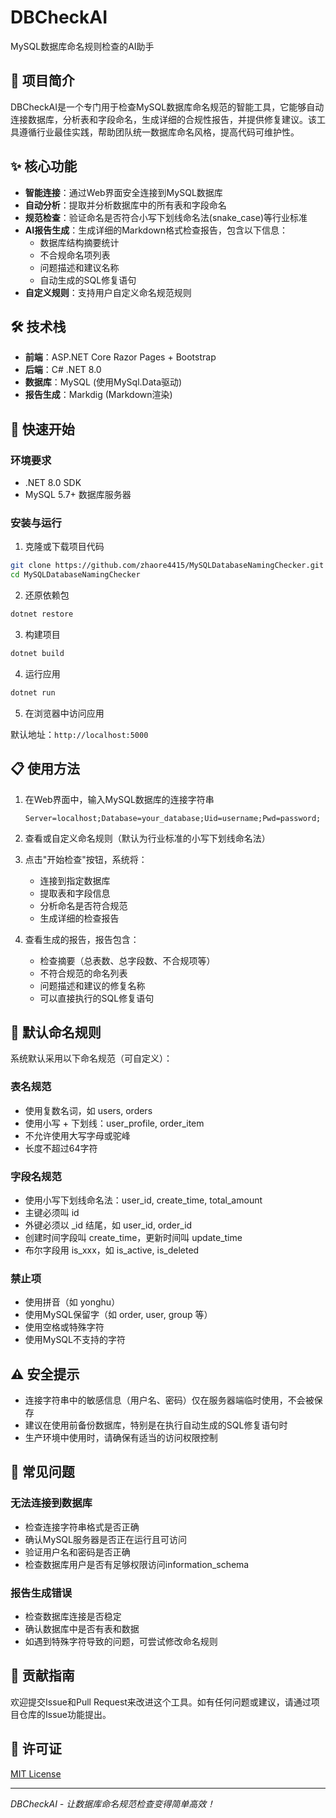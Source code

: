 # DBCheckAI
MySQL数据库命名规则检查的AI助手

## 📖 项目简介
DBCheckAI是一个专门用于检查MySQL数据库命名规范的智能工具，它能够自动连接数据库，分析表和字段命名，生成详细的合规性报告，并提供修复建议。该工具遵循行业最佳实践，帮助团队统一数据库命名风格，提高代码可维护性。

## ✨ 核心功能

- **智能连接**：通过Web界面安全连接到MySQL数据库
- **自动分析**：提取并分析数据库中的所有表和字段命名
- **规范检查**：验证命名是否符合小写下划线命名法(snake_case)等行业标准
- **AI报告生成**：生成详细的Markdown格式检查报告，包含以下信息：
  - 数据库结构摘要统计
  - 不合规命名项列表
  - 问题描述和建议名称
  - 自动生成的SQL修复语句
- **自定义规则**：支持用户自定义命名规范规则

## 🛠 技术栈

- **前端**：ASP.NET Core Razor Pages + Bootstrap
- **后端**：C# .NET 8.0
- **数据库**：MySQL (使用MySql.Data驱动)
- **报告生成**：Markdig (Markdown渲染)

## 🚀 快速开始

### 环境要求

- .NET 8.0 SDK
- MySQL 5.7+ 数据库服务器

### 安装与运行

1. 克隆或下载项目代码

```bash
git clone https://github.com/zhaore4415/MySQLDatabaseNamingChecker.git
cd MySQLDatabaseNamingChecker
```

2. 还原依赖包

```bash
dotnet restore
```

3. 构建项目

```bash
dotnet build
```

4. 运行应用

```bash
dotnet run
```

5. 在浏览器中访问应用

默认地址：`http://localhost:5000`

## 📋 使用方法

1. 在Web界面中，输入MySQL数据库的连接字符串

   ```
   Server=localhost;Database=your_database;Uid=username;Pwd=password;
   ```

2. 查看或自定义命名规则（默认为行业标准的小写下划线命名法）

3. 点击"开始检查"按钮，系统将：
   - 连接到指定数据库
   - 提取表和字段信息
   - 分析命名是否符合规范
   - 生成详细的检查报告

4. 查看生成的报告，报告包含：
   - 检查摘要（总表数、总字段数、不合规项等）
   - 不符合规范的命名列表
   - 问题描述和建议的修复名称
   - 可以直接执行的SQL修复语句

## 📏 默认命名规则

系统默认采用以下命名规范（可自定义）：

### 表名规范
- 使用复数名词，如 users, orders
- 使用小写 + 下划线：user_profile, order_item
- 不允许使用大写字母或驼峰
- 长度不超过64字符

### 字段名规范
- 使用小写下划线命名法：user_id, create_time, total_amount
- 主键必须叫 id
- 外键必须以 _id 结尾，如 user_id, order_id
- 创建时间字段叫 create_time，更新时间叫 update_time
- 布尔字段用 is_xxx，如 is_active, is_deleted

### 禁止项
- 使用拼音（如 yonghu）
- 使用MySQL保留字（如 order, user, group 等）
- 使用空格或特殊字符
- 使用MySQL不支持的字符

## ⚠️ 安全提示

- 连接字符串中的敏感信息（用户名、密码）仅在服务器端临时使用，不会被保存
- 建议在使用前备份数据库，特别是在执行自动生成的SQL修复语句时
- 生产环境中使用时，请确保有适当的访问权限控制

## 🔧 常见问题

### 无法连接到数据库
- 检查连接字符串格式是否正确
- 确认MySQL服务器是否正在运行且可访问
- 验证用户名和密码是否正确
- 检查数据库用户是否有足够权限访问information_schema

### 报告生成错误
- 检查数据库连接是否稳定
- 确认数据库中是否有表和数据
- 如遇到特殊字符导致的问题，可尝试修改命名规则

## 🤝 贡献指南

欢迎提交Issue和Pull Request来改进这个工具。如有任何问题或建议，请通过项目仓库的Issue功能提出。

## 📝 许可证

[MIT License](LICENSE)

---

*DBCheckAI - 让数据库命名规范检查变得简单高效！*